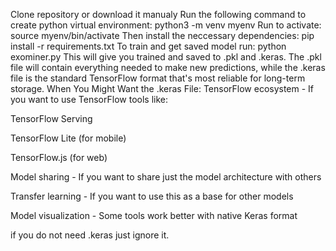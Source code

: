 Clone repository or download it manualy
Run the following command to create python virtual environment:
    python3 -m venv myenv
Run to activate:
    source myenv/bin/activate
Then install the neccessary dependencies:
    pip install -r requirements.txt
To train and get saved model run:
    python exominer.py
This will give you trained and saved to .pkl and .keras. The .pkl file will contain everything needed to make new predictions, while the .keras file is the standard TensorFlow format that's most reliable for long-term storage.
When You Might Want the .keras File:
TensorFlow ecosystem - If you want to use TensorFlow tools like:

TensorFlow Serving

TensorFlow Lite (for mobile)

TensorFlow.js (for web)

Model sharing - If you want to share just the model architecture with others

Transfer learning - If you want to use this as a base for other models

Model visualization - Some tools work better with native Keras format

if you do not need .keras just ignore it.